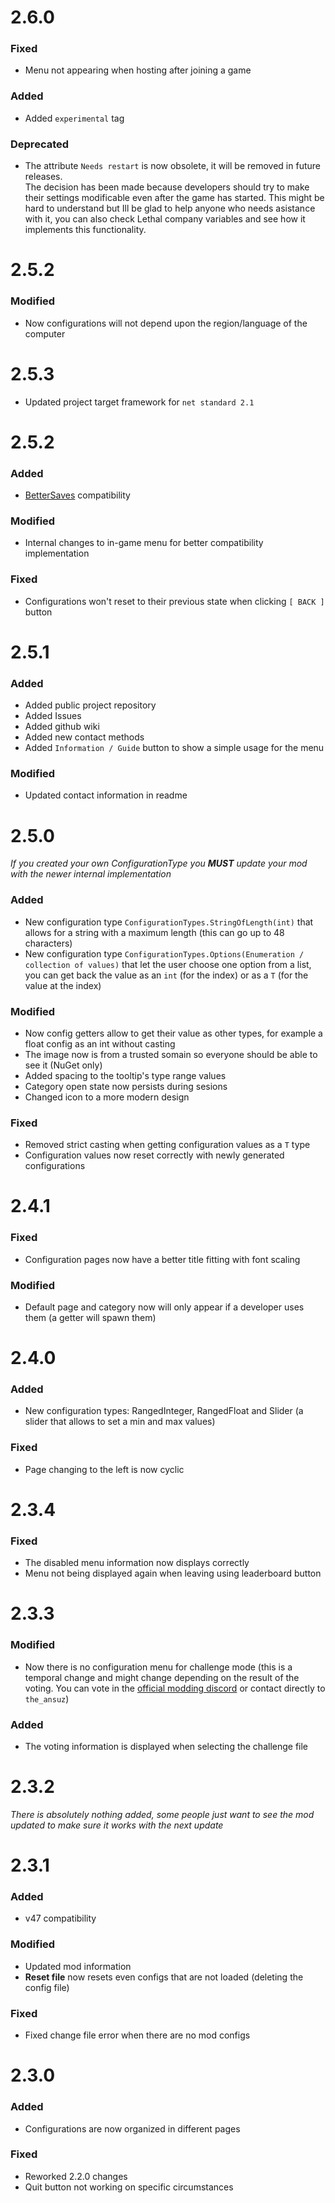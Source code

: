 # 2.6.0

### Fixed

-   Menu not appearing when hosting after joining a game

### Added

-   Added `experimental` tag

### Deprecated

-   The attribute `Needs restart` is now obsolete, it will be removed in future releases.  
    The decision has been made because developers should try to make their settings modificable even after the game has started. This might be hard to understand but Ill be glad to help anyone who needs asistance with it, you can also check Lethal company variables and see how it implements this functionality.

# 2.5.2

### Modified

-   Now configurations will not depend upon the region/language of the computer

# 2.5.3

-   Updated project target framework for `net standard 2.1`

# 2.5.2

### Added

-   [BetterSaves](https://thunderstore.io/c/lethal-company/p/Pooble/LCBetterSaves/) compatibility

### Modified

-   Internal changes to in-game menu for better compatibility implementation

### Fixed

-   Configurations won't reset to their previous state when clicking `[ BACK ]` button

# 2.5.1

### Added

-   Added public project repository
-   Added Issues
-   Added github wiki
-   Added new contact methods
-   Added `Information / Guide` button to show a simple usage for the menu

### Modified

-   Updated contact information in readme

# 2.5.0

_If you created your own ConfigurationType you **MUST** update your mod with the newer internal implementation_

### Added

-   New configuration type `ConfigurationTypes.StringOfLength(int)` that allows for a string with a maximum length (this can go up to 48 characters)
-   New configuration type `ConfigurationTypes.Options(Enumeration / collection of values)` that let the user choose one option from a list, you can get back the value as an `int` (for the index) or as a `T` (for the value at the index)

### Modified

-   Now config getters allow to get their value as other types, for example a float config as an int without casting
-   The image now is from a trusted somain so everyone should be able to see it (NuGet only)
-   Added spacing to the tooltip's type range values
-   Category open state now persists during sesions
-   Changed icon to a more modern design

### Fixed

-   Removed strict casting when getting configuration values as a `T` type
-   Configuration values now reset correctly with newly generated configurations

# 2.4.1

### Fixed

-   Configuration pages now have a better title fitting with font scaling

### Modified

-   Default page and category now will only appear if a developer uses them (a getter will spawn them)

# 2.4.0

### Added

-   New configuration types: RangedInteger, RangedFloat and Slider (a slider that allows to set a min and max values)

### Fixed

-   Page changing to the left is now cyclic

# 2.3.4

### Fixed

-   The disabled menu information now displays correctly
-   Menu not being displayed again when leaving using leaderboard button

# 2.3.3

### Modified

-   Now there is no configuration menu for challenge mode (this is a temporal change and might change depending on the result of the voting. You can vote in the [official modding discord](https://discord.gg/lcmod) or contact directly to `the_ansuz`)

### Added

-   The voting information is displayed when selecting the challenge file

# 2.3.2

_There is absolutely nothing added, some people just want to see the mod updated to make sure it works with the next update_

# 2.3.1

### Added

-   v47 compatibility

### Modified

-   Updated mod information
-   **Reset file** now resets even configs that are not loaded (deleting the config file)

### Fixed

-   Fixed change file error when there are no mod configs

# 2.3.0

### Added

-   Configurations are now organized in different pages

### Fixed

-   Reworked 2.2.0 changes
-   Quit button not working on specific circumstances
